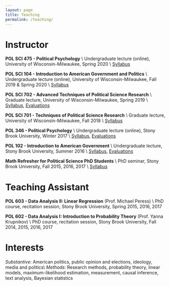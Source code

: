```yaml
---
layout: page
title: Teaching
permalink: /teaching/
---
```



# Instructor

**POL SCI 475 - Political Psychology** \\
Undergraduate lecture (online), University of Wisconsin-Milwaukee, Spring 2020 \\
[Syllabus](../resources/syllabi/PolSci475_2020.pdf)

**POL SCI 104 - Introduction to American Government and Politics** \\
Undergraduate lecture (online), University of Wisconsin-Milwaukee, Fall 2019 & Spring 2020 \\
[Syllabus](../resources/syllabi/PolSci104_2019.pdf)

**POL SCI 702 - Advanced Techniques of Political Science Research** \\
Graduate lecture, University of Wisconsin-Milwaukee, Spring 2019 \\
[Syllabus](../resources/syllabi/PolSci702_2019.pdf), [Evaluations](../resources/syllabi/PolSci702_2019_Evals.pdf)

**POL SCI 701 - Techniques of Political Science Research** \\
Graduate lecture, University of Wisconsin-Milwaukee, Fall 2018 \\
[Syllabus](../resources/syllabi/PolSci701_2019.pdf)

**POL 346 - Political Psychology** \\
Undergraduate lecture (online), Stony Brook University, Winter 2017 \\
[Syllabus](../resources/syllabi/POL346_2017.pdf), [Evaluations](../resources/syllabi/POL346_2017_Evals.pdf)

**POL 102 - Introduction to American Government** \\
Undergraduate lecture, Stony Brook University, Summer 2016 \\
[Syllabus](../resources/syllabi/POL102_2016.pdf), [Evaluations](../resources/syllabi/POL102_2016_Evals.pdf)

**Math Refresher for Political Science PhD Students** \\
PhD seminar, Stony Brook University, Fall 2015, 2016, 2017 \\
[Syllabus](../resources/syllabi/mathcamp_syllabus.pdf)


# Teaching Assistant

**POL 603 - Data Analysis II: Linear Regression** (Prof. Michael Peress) \\
PhD course, recitation session, Stony Brook University, Spring 2015, 2016, 2017

**POL 602 - Data Analysis I: Introduction to Probability Theory** (Prof. Yanna Krupnikov) \\
PhD course, recitation session, Stony Brook University, Fall 2014, 2015, 2016, 2017


# Interests

_Substantive_: American politics, public opinion and elections, ideology, media and politics\\
_Methods_: Research methods, probability theory, linear models, maximum-likelihood estimation, measurement, causal inference, text analysis, Bayesian statistics